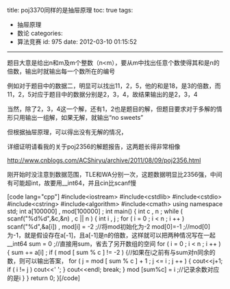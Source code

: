 title: poj3370同样的是抽屉原理
toc: true
tags:
  - 抽屉原理
  - 数论
categories:
  - 算法竞赛
id: 975
date: 2012-03-10 01:15:52
---

题目大意是给出n和m及m个整数（n<m），要从m中找出任意个数使得其和是n的倍数，输出时就输出每一个数所在的编号

例如对于题目中的数据二，明显可以找出11，2，5，他的和是18，是3的倍数，而11，2，5对应于题目中的数据分别是2，3，4，故结果输出的是2，3，4

当然，除了2，3，4这一个解，还有1，2也是题目的解，但题目要求对于多解的情形只用输出一组解，如果无解，就输出“no sweets”

但根据抽屉原理，可以得出没有无解的情况，

详细证明请看我的关于poj2356的解题报告，这两题长得非常相像

http://www.cnblogs.com/ACShiryu/archive/2011/08/09/poj2356.html

刚开始时没注意到数据范围，TLE和WA分别一次，这题数据明显比2356强，中间有可能超int，故要用__int64，并且cin比scanf慢

[code lang="cpp"]
#include&lt;iostream&gt;
 #include&lt;cstdlib&gt;
 #include&lt;cstdio&gt;
 #include&lt;cstring&gt;
 #include&lt;algorithm&gt;
 #include&lt;cmath&gt;
 using namespace std;
 int a[100000] , mod[100000] ;
 int main()
 {
     int c , n ;
     while ( scanf(&quot;%d%d&quot;,&amp;c,&amp;n) , c || n )
     {
         int i , j ;
         for ( i = 0 ; i &lt; n ; i ++ )
             scanf(&quot;%d&quot;,&amp;a[i]) , mod[i] = -2 ;//将mod初始化为-2
         mod[0]=-1 ;//mod[0]为-1，就是假设存在a[-1]，且a[-1]是n的倍数，这样就可以把两种情况写在一起
         __int64 sum = 0 ;//直接用sum，省去了另开数组的空间
         for ( i = 0 ; i &lt; n ; i ++ )
         {
             sum += a[i] ;
             if ( mod [ sum % c ] != -2 )
             {//如果在i之前有与sum对n同余的数，则可以输出答案，
                 for ( j = mod [ sum % c ] + 1 ; j &lt;= i ; j ++ )
                 {
                     cout&lt;&lt;j+1;
                     if ( i != j )
                         cout&lt;&lt;' ';
                 }
                 cout&lt;&lt;endl;
                 break;
             }
             mod [sum%c] = i ;//记录余数对应的是i
         }
     }
     return 0;
 }[/code]
